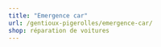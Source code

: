 ```yaml
---
title: "Emergence car"
url: /gentioux-pigerolles/emergence-car/
shop: réparation de voitures
---
```

